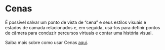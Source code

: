 # Cenas

É possível salvar um ponto de vista de “cena” e seus estilos visuais e estados de camada relacionados e, em seguida, usá-los para definir pontos de câmera para conduzir percursos virtuais e contar uma história visual.

Saiba mais sobre como usar Cenas [aqui](../formit-primer/part-i/visual-settings.md).

